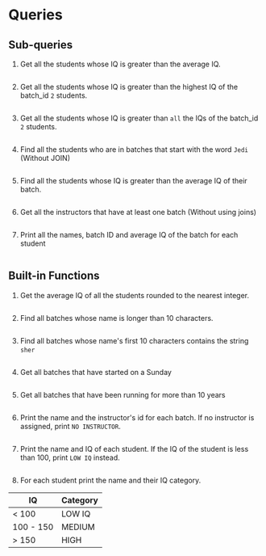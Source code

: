 # Queries

## Sub-queries

1. Get all the students whose IQ is greater than the average IQ.

```sql

```

2. Get all the students whose IQ is greater than the highest IQ of the batch_id `2` students.

```sql

```

3. Get all the students whose IQ is greater than `all` the IQs of the batch_id `2` students.

```sql

```

4. Find all the students who are in batches that start with the word `Jedi` (Without JOIN)

```sql

```

5. Find all the students whose IQ is greater than the average IQ of their batch.

```sql

```

6. Get all the instructors that have at least one batch (Without using joins)

```sql

```

7. Print all the names, batch ID and average IQ of the batch for each student

```sql

```

## Built-in Functions
1. Get the average IQ of all the students rounded to the nearest integer.

```sql

```
2. Find all batches whose name is longer than 10 characters.

```sql

```

3. Find all batches whose name's first 10 characters contains the string `sher`

```sql

```

4. Get all batches that have started on a Sunday

```sql

```

5. Get all batches that have been running for more than 10 years

```sql

```
6. Print the name and the instructor's id for each batch. If no instructor is assigned, print `NO INSTRUCTOR`.

```sql

```

7. Print the name and IQ of each student. If the IQ of the student is less than 100, print `LOW IQ` instead.

```sql

```

8. For each student print the name and their IQ category.

| IQ        | Category |
| --------- | -------- |
| < 100     | LOW IQ   |
| 100 - 150 | MEDIUM   |
| > 150     | HIGH     |

```sql

```

